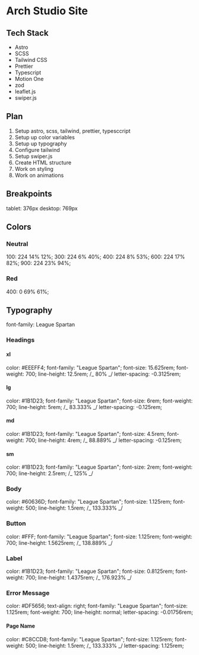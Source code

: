 # Arch Studio Site

## Tech Stack

- Astro
- SCSS
- Tailwind CSS
- Prettier
- Typescript
- Motion One
- zod
- leaflet.js
- swiper.js

## Plan

1. Setup astro, scss, tailwind, prettier, typesccript
2. Setup up color variables
3. Setup up typography
4. Configure tailwind
5. Setup swiper.js
6. Create HTML structure
7. Work on styling
8. Work on animations

## Breakpoints

tablet: 376px
desktop: 769px

## Colors

### Neutral

100: 224 14% 12%;
300: 224 6% 40%;
400: 224 8% 53%;
600: 224 17% 82%;
900: 224 23% 94%;

### Red

400: 0 69% 61%;

## Typography

font-family: League Spartan

### Headings

#### xl

color: #EEEFF4;
font-family: "League Spartan";
font-size: 15.625rem;
font-weight: 700;
line-height: 12.5rem; /_ 80% _/
letter-spacing: -0.3125rem;

#### lg

color: #1B1D23;
font-family: "League Spartan";
font-size: 6rem;
font-weight: 700;
line-height: 5rem; /_ 83.333% _/
letter-spacing: -0.125rem;

#### md

color: #1B1D23;
font-family: "League Spartan";
font-size: 4.5rem;
font-weight: 700;
line-height: 4rem; /_ 88.889% _/
letter-spacing: -0.125rem;

#### sm

color: #1B1D23;
font-family: "League Spartan";
font-size: 2rem;
font-weight: 700;
line-height: 2.5rem; /_ 125% _/

### Body

color: #60636D;
font-family: "League Spartan";
font-size: 1.125rem;
font-weight: 500;
line-height: 1.5rem; /_ 133.333% _/

### Button

color: #FFF;
font-family: "League Spartan";
font-size: 1.125rem;
font-weight: 700;
line-height: 1.5625rem; /_ 138.889% _/

### Label

color: #1B1D23;
font-family: "League Spartan";
font-size: 0.8125rem;
font-weight: 700;
line-height: 1.4375rem; /_ 176.923% _/

### Error Message

color: #DF5656;
text-align: right;
font-family: "League Spartan";
font-size: 1.125rem;
font-weight: 700;
line-height: normal;
letter-spacing: -0.01756rem;

#### Page Name

color: #C8CCD8;
font-family: "League Spartan";
font-size: 1.125rem;
font-weight: 500;
line-height: 1.5rem; /_ 133.333% _/
letter-spacing: 1.125rem;
